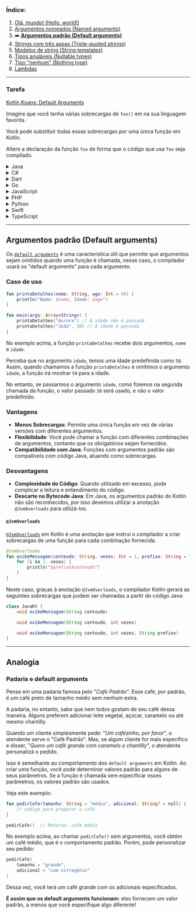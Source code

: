 ### Índice:

1. [Olá, mundo! (Hello, world!)](https://github.com/rsicarelli/kotlin-koans-edu-br/blob/main/koans/src/commonMain/kotlin/com/rsicarelli/koansbr/introduction/helloWorld/README.md)
2. [Argumentos nomeados (Named arguments)](https://github.com/rsicarelli/kotlin-koans-edu-br/blob/main/koans/src/commonMain/kotlin/com/rsicarelli/koansbr/introduction/namedArguments/README.md)
3. ➡️ **[Argumentos padrão (Default arguments)](https://github.com/rsicarelli/kotlin-koans-edu-br/blob/main/koans/src/commonMain/kotlin/com/rsicarelli/koansbr/introduction/defaultArguments/README.md)**
4. [Strings com três aspas (Triple-quoted strings)](https://github.com/rsicarelli/kotlin-koans-edu-br/blob/main/koans/src/commonMain/kotlin/com/rsicarelli/koansbr/introduction/tripleQuotedStrings/README.md)
5. [Modelos de string (String templates)](https://github.com/rsicarelli/kotlin-koans-edu-br/blob/main/koans/src/commonMain/kotlin/com/rsicarelli/koansbr/introduction/stringTemplates/README.md)
6. [Tipos anuláveis (Nullable types)](https://github.com/rsicarelli/kotlin-koans-edu-br/blob/main/koans/src/commonMain/kotlin/com/rsicarelli/koansbr/introduction/nullableTypes/README.md)
7. [Tipo "nenhum" (Nothing type)](https://github.com/rsicarelli/kotlin-koans-edu-br/blob/main/koans/src/commonMain/kotlin/com/rsicarelli/koansbr/introduction/nothingType/README.md)
8. [Lambdas](https://github.com/rsicarelli/kotlin-koans-edu-br/blob/main/koans/src/commonMain/kotlin/com/rsicarelli/koansbr/introduction/lambdas/README.md)

---

### Tarefa

[Kotlin Koans: Default Arguments](https://play.kotlinlang.org/koans/Introduction/Default%20arguments/Task.kt)

Imagine que você tenha várias sobrecargas de `foo()` em na sua linguagem favorita.

Você pode substituir todas essas sobrecargas por uma única função em Kotlin.

Altere a declaração da função `foo` de forma que o código que usa `foo` seja compilado.

<details>
  <summary>Java</summary>

```java
class SobrecargaJava {
    public String foo(String name, int number, boolean toUpperCase) {
        return (toUpperCase ? name.toUpperCase() : name) + number;
    }

    public String foo(String name, int number) {
        return foo(name, number, false);
    }

    public String foo(String name, boolean toUpperCase) {
        return foo(name, 42, toUpperCase);
    }

    public String foo(String name) {
        return foo(name, 42);
    }
}
```

</details>

<details>
  <summary>C#</summary>

```csharp
using System;

class SobrecargaCSharp
{
    public string Foo(string name, int number, bool toUpperCase)
    {
        return (toUpperCase ? name.ToUpper() : name) + number;
    }

    public string Foo(string name, int number)
    {
        return Foo(name, number, false);
    }

    public string Foo(string name, bool toUpperCase)
    {
        return Foo(name, 42, toUpperCase);
    }

    public string Foo(string name)
    {
        return Foo(name, 42);
    }
}
```

</details>

<details>
  <summary>Dart</summary>

```dart
class SobrecargaDart {
  String foo(String name, int number, bool toUpperCase) {
    return (toUpperCase ? name.toUpperCase() : name) + number.toString();
  }

  String foo(String name, int number) {
    return foo(name, number, false);
  }

  String foo(String name, bool toUpperCase) {
    return foo(name, 42, toUpperCase);
  }

  String foo(String name) {
    return foo(name, 42);
  }
}
```

</details>

<details>
  <summary>Go</summary>

```go
package main

import (
	"fmt"
	"strings"
)

type SobrecargaGo struct{}

func (s SobrecargaGo) Foo(name string, number int, toUpperCase bool) string {
	if toUpperCase {
		return strings.ToUpper(name) + fmt.Sprintf("%d", number)
	}
	return name + fmt.Sprintf("%d", number)
}

func (s SobrecargaGo) FooWithNumber(name string, number int) string {
	return s.Foo(name, number, false)
}

func (s SobrecargaGo) FooWithUpperCase(name string, toUpperCase bool) string {
	return s.Foo(name, 42, toUpperCase)
}

func (s SobrecargaGo) FooWithName(name string) string {
	return s.Foo(name, 42, false)
}
```

</details>

<details>
  <summary>JavaScript</summary>

```javascript
class SobrecargaJavaScript {
    foo(name, number, toUpperCase) {
        return (toUpperCase ? name.toUpperCase() : name) + number;
    }

    fooWithNameAndNumber(name, number) {
        return this.foo(name, number, false);
    }

    fooWithNameAndUpperCase(name, toUpperCase) {
        return this.foo(name, 42, toUpperCase);
    }

    fooWithName(name) {
        return this.foo(name, 42);
    }
}
```

</details>

<details>
  <summary>PHP</summary>

```phpregexp
<?php
class SobrecargaPHP {
    public function foo($name, $number, $toUpperCase) {
        return ($toUpperCase ? strtoupper($name) : $name) . $number;
    }

    public function fooWithNumber($name, $number) {
        return $this->foo($name, $number, false);
    }

    public function fooWithUpperCase($name, $toUpperCase) {
        return $this->foo($name, 42, $toUpperCase);
    }

    public function fooWithName($name) {
        return $this->foo($name, 42, false);
    }
}
```

</details>

<details>
  <summary>Python</summary>

```python
class SobrecargaPython:
    def foo(self, name, number, to_upper_case):
        return (name.upper() if to_upper_case else name) + str(number)

    def foo_with_number(self, name, number):
        return self.foo(name, number, False)

    def foo_with_upper_case(self, name, to_upper_case):
        return self.foo(name, 42, to_upper_case)

    def foo_with_name(self, name):
        return self.foo(name, 42, False)
```

</details>

<details>
  <summary>Swift</summary>

```swift
class SobrecargaSwift {
    func foo(name: String, number: Int, toUpperCase: Bool) -> String {
        return (toUpperCase ? name.uppercased() : name) + String(number)
    }
    
    func foo(name: String, number: Int) -> String {
        return foo(name: name, number: number, toUpperCase: false)
    }
    
    func foo(name: String, toUpperCase: Bool) -> String {
        return foo(name: name, number: 42, toUpperCase: toUpperCase)
    }
    
    func foo(name: String) -> String {
        return foo(name: name, number: 42)
    }
}
```

</details>

<details>
  <summary>TypeScript</summary>

```typescript
class SobrecargaTypeScript {
    foo(name: string, number: number, toUpperCase: boolean): string {
        return (toUpperCase ? name.toUpperCase() : name) + number.toString();
    }

    fooWithNumber(name: string, number: number): string {
        return this.foo(name, number, false);
    }

    fooWithUpperCase(name: string, toUpperCase: boolean): string {
        return this.foo(name, 42, toUpperCase);
    }

    fooWithName(name: string): string {
        return this.foo(name, 42);
    }
} 
```

</details>

---

## Argumentos padrão (Default arguments)

Os [`default arguments`](https://kotlinlang.org/docs/functions.html#default-arguments) é uma característica útil que permite que argumentos
sejam omitidos quando uma função é chamada, nesse caso,
o compilador usará os "default arguments" para cada argumento.

### Caso de uso

```kotlin
fun printaDetalhes(nome: String, age: Int = 50) {
    println("Nome: $name, Idade: $age")
}

fun main(args: Array<String>) {
    printaDetalhes("Aurora") // A idade não é passada
    printaDetalhes("João", 30) // A idade é passada
}
```

No exemplo acima, a função `printaDetalhes` recebe dois argumentos, `nome` e `idade`.

Perceba que no argumento `idade`, temos uma idade predefinida como `50`. Assim, quando chamamos a função `printaDetalhes` e omitimos o
argumento `idade`, a função irá mostrar `50` para a idade.

No entanto, se passarmos o argumento `idade`, como fizemos na segunda chamada da função, o valor passado `30` será usado, e não o valor
predefinido.

### Vantagens

- **Menos Sobrecargas**: Permite uma única função em vez de várias versões com diferentes argumentos.
- **Flexibilidade**: Você pode chamar a função com diferentes combinações de argumentos, contanto que os obrigatórios sejam fornecidos.
- **Compatibilidade com Java**: Funções com argumentos padrão são compatíveis com código Java, atuando como sobrecargas.

### Desvantagens

- **Complexidade do Código**: Quando utilizado em excesso, pode complicar a leitura e entendimento do código.
- **Descarte no Bytecode Java**: Em Java, os argumentos padrão do Kotlin não são reconhecidos, por isso devemos utilizar a
  anotação `@JvmOverloads` para utilizá-los.

#### `@JvmOverloads`

[`@JvmOverloads`](https://kotlinlang.org/api/latest/jvm/stdlib/kotlin.jvm/-jvm-overloads/) em Kotlin é uma anotação que instrui o compilador
a criar sobrecargas de uma função para cada combinação fornecida.

```kotlin
@JvmOverloads
fun exibeMensagem(conteudo: String, vezes: Int = 1, prefixo: String = "") {
    for (i in 1..vezes) {
        println("$prefixo$conteudo")
    }
}
```

Neste caso, graças à anotação `@JvmOverloads`, o compilador Kotlin gerará as seguintes sobrecargas que podem ser chamadas a partir do código
Java:

```java
class JavaKt {
    void exibeMensagem(String conteudo)

    void exibeMensagem(String conteudo, int vezes)

    void exibeMensagem(String conteudo, int vezes, String prefixo)
}
```

---
## Analogia

### Padaria e default arguments

Pense em uma padaria famosa pelo "_Café Padrão_". Esse café, por padrão, é um café preto de tamanho médio sem nenhum extra.

A padaria, no entanto, sabe que nem todos gostam de seu café dessa maneira. Alguns preferem adicionar leite vegetal, açúcar, caramelo ou até
mesmo chantilly.

Quando um cliente simplesmente pede: "_Um cafézinho, por favor_", o atendente serve o "Café Padrão". Mas, se algum cliente for mais
específico e disser, "_Quero um café grande com caramelo e chantilly_", o atendente personalizá o pedido.

Isso é semelhante ao comportamento dos `default arguments` em Kotlin. Ao criar uma função, você pode determinar valores padrão para alguns
de seus parâmetros. Se a função é chamada sem especificar esses parâmetros, os valores padrão são usados.

Veja este exemplo:

```kotlin
fun pedirCafe(tamanho: String = "médio", adicional: String? = null) {
    // código para preparar o café
}

pedirCafe()  // Retorna: café médio
```

No exemplo acima, ao chamar `pedirCafe()` sem argumentos, você obtém um café médio, que é o comportamento padrão. Porém, pode personalizar
seu pedido:

```kotlin
pedirCafe(
    tamanho = "grande",
    adicional = "com nitrogênio"
)
```

Dessa vez, você terá um café grande com os adicionais especificados.

**É assim que os default arguments funcionam:** eles fornecem um valor padrão, a menos que você especifique algo diferente!




